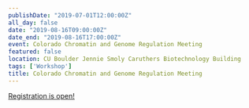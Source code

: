 ```yaml
---
publishDate: "2019-07-01T12:00:00Z"
all_day: false
date: "2019-08-16T09:00:00Z"
date_end: "2019-08-16T17:00:00Z"
event: Colorado Chromatin and Genome Regulation Meeting 
featured: false
location: CU Boulder Jennie Smoly Caruthers Biotechnology Building 
tags: ['Workshop']
title: Colorado Chromatin and Genome Regulation Meeting 
---
```


[Registration is open!](https://www.colorado.edu/biochemistry/events/colorado-chromatin-and-genome-regulation-meeting-2019)

